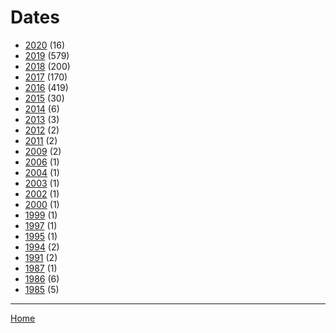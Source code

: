 # Dates

  * [2020](./2020/) (16)
  * [2019](./2019/) (579)
  * [2018](./2018/) (200)
  * [2017](./2017/) (170)
  * [2016](./2016/) (419)
  * [2015](./2015/) (30)
  * [2014](./2014/) (6)
  * [2013](./2013/) (3)
  * [2012](./2012/) (2)
  * [2011](./2011/) (2)
  * [2009](./2009/) (2)
  * [2006](./2006/) (1)
  * [2004](./2004/) (1)
  * [2003](./2003/) (1)
  * [2002](./2002/) (1)
  * [2000](./2000/) (1)
  * [1999](./1999/) (1)
  * [1997](./1997/) (1)
  * [1995](./1995/) (1)
  * [1994](./1994/) (2)
  * [1991](./1991/) (2)
  * [1987](./1987/) (1)
  * [1986](./1986/) (6)
  * [1985](./1985/) (5)

----

[Home](../)
